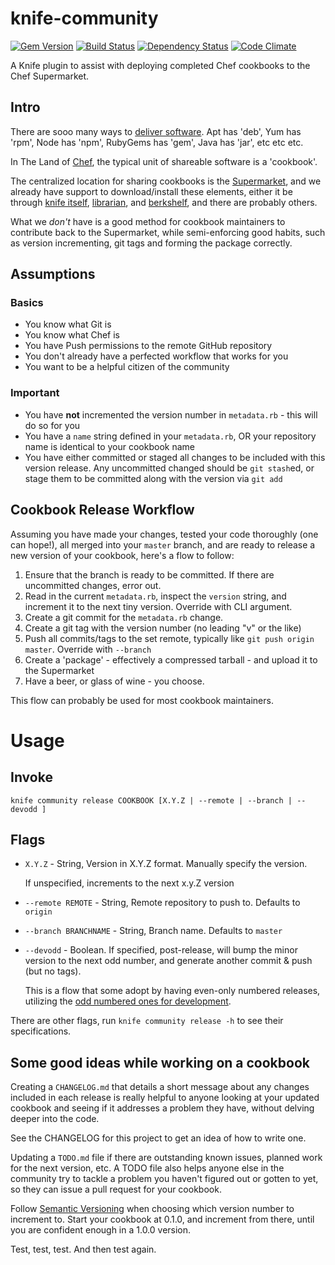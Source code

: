 knife-community
===============
[![Gem Version](https://badge.fury.io/rb/knife-community.svg)](http://badge.fury.io/rb/knife-community)
[![Build Status](https://travis-ci.org/miketheman/knife-community.svg?branch=master)](http://travis-ci.org/miketheman/knife-community)
[![Dependency Status](https://gemnasium.com/miketheman/knife-community.svg)](https://gemnasium.com/miketheman/knife-community)
[![Code Climate](https://codeclimate.com/github/miketheman/knife-community/badges/gpa.svg)](https://codeclimate.com/github/miketheman/knife-community)

A Knife plugin to assist with deploying completed Chef cookbooks to the Chef Supermarket.

Intro
-----

There are sooo many ways to [deliver software][wiki:apppkg].
Apt has 'deb', Yum has 'rpm', Node has 'npm', RubyGems has 'gem', Java has 'jar', etc etc etc.

In The Land of [Chef][chef], the typical unit of shareable software is a 'cookbook'.

The centralized location for sharing cookbooks is the [Supermarket][opcs], and we already have support to download/install these elements, either it be through [knife itself][kcsi], [librarian][libr], and [berkshelf][brks], and there are probably others.

What we _don't_ have is a good method for cookbook maintainers to contribute back to the Supermarket, while semi-enforcing good habits, such as version incrementing, git tags and forming the package correctly.

Assumptions
-----------

### Basics
* You know what Git is
* You know what Chef is
* You have Push permissions to the remote GitHub repository
* You don't already have a perfected workflow that works for you
* You want to be a helpful citizen of the community

### Important
* You have **not** incremented the version number in `metadata.rb` - this will do so for you
* You have a `name` string defined in your `metadata.rb`, OR your repository name is identical to your cookbook name
* You have either committed or staged all changes to be included with this version release. Any uncommitted changed should be `git stash`ed, or stage them to be committed along with the version via `git add`

Cookbook Release Workflow
-------------------------

Assuming you have made your changes, tested your code thoroughly (one can hope!), all merged into your `master` branch, and are ready to release a new version of your cookbook, here's a flow to follow:

1. Ensure that the branch is ready to be committed. If there are uncommitted changes, error out.
1. Read in the current `metadata.rb`, inspect the `version` string, and increment it to the next tiny version. Override with CLI argument.
1. Create a git commit for the `metadata.rb` change.
1. Create a git tag with the version number (no leading "v" or the like)
1. Push all commits/tags to the set remote, typically like `git push origin master`. Override with `--branch`
1. Create a 'package' - effectively a compressed tarball - and upload it to the Supermarket
1. Have a beer, or glass of wine - you choose.

This flow can probably be used for most cookbook maintainers.

Usage
=====

Invoke
------

    knife community release COOKBOOK [X.Y.Z | --remote | --branch | --devodd ]

Flags
-----

* `X.Y.Z` - String, Version in X.Y.Z format. Manually specify the version.

    If unspecified, increments to the next x.y.Z version

* `--remote REMOTE` - String, Remote repository to push to. Defaults to `origin`

* `--branch BRANCHNAME` - String, Branch name. Defaults to `master`

* `--devodd` - Boolean. If specified, post-release, will bump the minor version to the next odd number, and generate another commit & push (but no tags).

    This is a flow that some adopt by having even-only numbered releases, utilizing the [odd numbered ones for development][wiki:oddver].

There are other flags, run `knife community release -h` to see their specifications.

Some good ideas while working on a cookbook
-------------------------------------------

Creating a `CHANGELOG.md` that details a short message about any changes included in each release is really helpful to anyone looking at your updated cookbook and seeing if it addresses a problem they have, without delving deeper into the code.

See the CHANGELOG for this project to get an idea of how to write one.

Updating a `TODO.md` file if there are outstanding known issues, planned work for the next version, etc. A TODO file also helps anyone else in the community try to tackle a problem you haven't figured out or gotten to yet, so they can issue a pull request for your cookbook.

Follow [Semantic Versioning][semver] when choosing which version number to increment to. Start your cookbook at 0.1.0, and increment from there, until you are confident enough in a 1.0.0 version.

Test, test, test. And then test again.


[brks]: http://berkshelf.com/
[chef]: https://www.chef.io/chef/
[kcsi]: https://docs.chef.io/#ManagingCookbooksWithKnife-CookbookSite
[libr]: https://github.com/applicationsonline/librarian
[opcs]: https://supermarket.chef.io/dashboard
[semver]: http://semver.org/
[wiki:apppkg]: http://en.wikipedia.org/wiki/List_of_software_package_management_systems#Application-level_package_managers
[wiki:oddver]: http://en.wikipedia.org/wiki/Software_versioning#Odd-numbered_versions_for_development_releases
